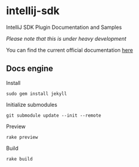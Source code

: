 intellij-sdk
============

IntelliJ SDK Plugin Documentation and Samples

*Please note that this is under heavy development*

You can find the current official documentation [here](http://confluence.jetbrains.com/display/IDEADEV/PluginDevelopment)

Docs engine
-----------

Install
```
sudo gem install jekyll
```

Initialize submodules
```
git submodule update --init --remote
```

Preview
```
rake preview
```

Build
```
rake build
```